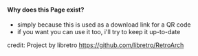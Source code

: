 #### Why does this Page exist?
- simply because this is used as a download link for a QR code
- if you want you can use it too, i'll try to keep it up-to-date


credit:
Project by libretro
https://github.com/libretro/RetroArch
